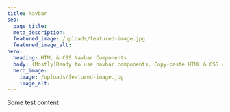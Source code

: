```yaml
---
title: Navbar
seo:
  page_title:
  meta_description:
  featured_image: /uploads/featured-image.jpg
  featured_image_alt:
hero:
  heading: HTML & CSS Navbar Components
  body: (Mostly)Ready to use navbar components. Copy-paste HTML & CSS components and build your awesome website. Use this to kickstart your component and customize to meet your needs.
  hero_image:
    image: /uploads/featured-image.jpg
    image_alt:
---
```


Some test content